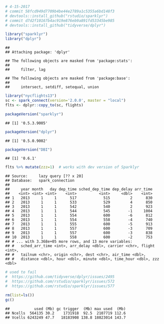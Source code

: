 ``` r
# 4-15-2017
# commit 58fcd949d7709b4be44e2789a1c5355a6bd148f3
# devtools::install_github("rstudio/sparklyr") 
# commit d7d2f10167b4ac919e876eb9a891fd53345be985
# devtools::install_github("tidyverse/dplyr")

library("sparklyr")
library("dplyr")
```

    ## 
    ## Attaching package: 'dplyr'

    ## The following objects are masked from 'package:stats':
    ## 
    ##     filter, lag

    ## The following objects are masked from 'package:base':
    ## 
    ##     intersect, setdiff, setequal, union

``` r
library("nycflights13")
sc <- spark_connect(version='2.0.0', master = "local")
flts <- dplyr::copy_to(sc, flights)
```

``` r
packageVersion("sparklyr")
```

    ## [1] '0.5.3.9005'

``` r
packageVersion("dplyr")
```

    ## [1] '0.5.0.9002'

``` r
packageVersion("DBI")
```

    ## [1] '0.6.1'

``` r
flts %>% mutate(zzz=1)  # works with dev version of Sparklyr
```

    ## Source:     lazy query [?? x 20]
    ## Database:   spark_connection
    ## 
    ##     year month   day dep_time sched_dep_time dep_delay arr_time
    ##    <int> <int> <int>    <int>          <int>     <dbl>    <int>
    ## 1   2013     1     1      517            515         2      830
    ## 2   2013     1     1      533            529         4      850
    ## 3   2013     1     1      542            540         2      923
    ## 4   2013     1     1      544            545        -1     1004
    ## 5   2013     1     1      554            600        -6      812
    ## 6   2013     1     1      554            558        -4      740
    ## 7   2013     1     1      555            600        -5      913
    ## 8   2013     1     1      557            600        -3      709
    ## 9   2013     1     1      557            600        -3      838
    ## 10  2013     1     1      558            600        -2      753
    ## # ... with 3.368e+05 more rows, and 13 more variables:
    ## #   sched_arr_time <int>, arr_delay <dbl>, carrier <chr>, flight <int>,
    ## #   tailnum <chr>, origin <chr>, dest <chr>, air_time <dbl>,
    ## #   distance <dbl>, hour <dbl>, minute <dbl>, time_hour <dbl>, zzz <dbl>

``` r
# used to fail 
#  https://github.com/tidyverse/dplyr/issues/2495
#  https://github.com/rstudio/sparklyr/issues/572 
#  https://github.com/rstudio/sparklyr/issues/577 
```

``` r
rm(list=ls())
gc()
```

    ##           used (Mb) gc trigger  (Mb) max used  (Mb)
    ## Ncells  564135 30.2    1731918  92.5  2107719 112.6
    ## Vcells 6243249 47.7   18183908 138.8 18823014 143.7
